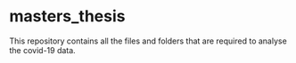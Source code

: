 # masters_thesis
This repository contains all the files and folders that are required to analyse the covid-19 data.

